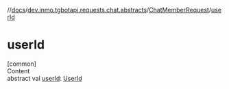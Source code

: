//[docs](../../../index.md)/[dev.inmo.tgbotapi.requests.chat.abstracts](../index.md)/[ChatMemberRequest](index.md)/[userId](user-id.md)



# userId  
[common]  
Content  
abstract val [userId](user-id.md): [UserId](../../dev.inmo.tgbotapi.types/index.md#%5Bdev.inmo.tgbotapi.types%2FUserId%2F%2F%2FPointingToDeclaration%2F%5D%2FClasslikes%2F625018081)  



